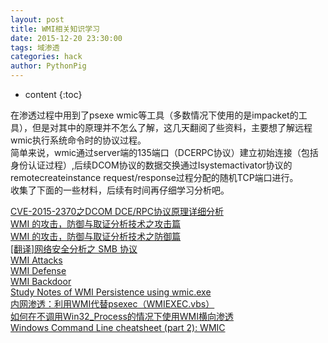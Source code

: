 ```yaml
---
layout: post
title: WMI相关知识学习
date: 2015-12-20 23:30:00
tags: 域渗透
categories: hack 
author: PythonPig
---
```

* content
{:toc}

在渗透过程中用到了psexe wmic等工具（多数情况下使用的是impacket的工具），但是对其中的原理并不怎么了解，这几天翻阅了些资料，主要想了解远程wmic执行系统命令时的协议过程。    
简单来说，wmic通过server端的135端口（DCERPC协议）建立初始连接（包括身份认证过程）,后续DCOM协议的数据交换通过Isystemactivator协议的remotecreateinstance request/response过程分配的随机TCP端口进行。    
收集了下面的一些材料，后续有时间再仔细学习分析吧。  





[CVE-2015-2370之DCOM DCE/RPC协议原理详细分析](https://www.anquanke.com/post/id/167057)  
[WMI 的攻击，防御与取证分析技术之攻击篇](http://drops.wooyun.org/tips/9973)  
[WMI 的攻击，防御与取证分析技术之防御篇](http://drops.wooyun.org/tips/10346)  
[[翻译]网络安全分析之 SMB 协议](https://bbs.pediy.com/thread-223721.htm)  
[WMI Attacks](http://www.anquan.us/static/drops/tips-8189.html)  
[WMI Defense](http://www.anquan.us/static/drops/tips-8290.html)  
[WMI Backdoor](http://www.anquan.us/static/drops/tips-8260.html)  
[Study Notes of WMI Persistence using wmic.exe](https://3gstudent.github.io/3gstudent.github.io/Study-Notes-of-WMI-Persistence-using-wmic.exe/)  
[内网渗透：利用WMI代替psexec（WMIEXEC.vbs）](http://www.91ri.org/12908.html)  
[如何在不调用Win32_Process的情况下使用WMI横向渗透](https://www.anquanke.com/post/id/144671)  
[Windows Command Line cheatsheet (part 2): WMIC](https://www.andreafortuna.org/dfir/windows-command-line-cheatsheet-part-2-wmic/)  